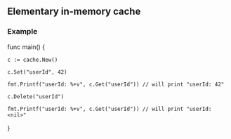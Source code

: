## Elementary in-memory cache

### Example

func main() {

    c := cache.New()

    c.Set("userId", 42)

    fmt.Printf("userId: %+v", c.Get("userId")) // will print "userId: 42"

    c.Delete("userId")

    fmt.Printf("userId: %+v", c.Get("userId")) // will print "userId: <nil>"
    
}